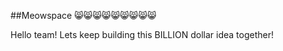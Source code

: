 

##Meowspace
:smile_cat::smile_cat::smile_cat::smile_cat::smile_cat::smile_cat::smile_cat::smile_cat::smile_cat:


Hello team! Lets keep building this BILLION dollar idea together!





